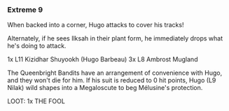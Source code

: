 
### Extreme 9

When backed into a corner, Hugo attacks to cover his tracks! 

Alternately, if he sees Ilksah in their plant form, he immediately drops what he's doing to attack.

1x L11 Kizidhar Shuyookh (Hugo Barbeau)
3x L8 Ambrost Mugland

The Queenbright Bandits have an arrangement of convenience with Hugo, and they won't die for him. If his suit is reduced to 0 hit points, Hugo (L9 Nilak) wild shapes into a Megaloscute to beg Mélusine's protection.

LOOT:
1x THE FOOL

